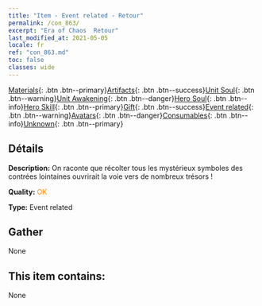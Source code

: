 ```yaml
---
title: "Item - Event related - Retour"
permalink: /con_863/
excerpt: "Era of Chaos  Retour"
last_modified_at: 2021-05-05
locale: fr
ref: "con_863.md"
toc: false
classes: wide
---
```

 [Materials](/ItemsFR/){: .btn .btn--primary}[Artifacts](/ItemsFR/Artifacts/){: .btn .btn--success}[Unit Soul](/ItemsFR/UnitSoul/){: .btn .btn--warning}[Unit Awakening](/ItemsFR/UnitAwakening/){: .btn .btn--danger}[Hero Soul](/ItemsFR/HeroSoul/){: .btn .btn--info}[Hero Skill](/ItemsFR/HeroSkill/){: .btn .btn--primary}[Gift](/ItemsFR/Gift/){: .btn .btn--success}[Event related](/ItemsFR/Events/){: .btn .btn--warning}[Avatars](/ItemsFR/Avatars/){: .btn .btn--danger}[Consumables](/ItemsFR/Consumables/){: .btn .btn--info}[Unknown](/ItemsFR/Unknown/){: .btn .btn--primary}

## Détails
 **Description:** On raconte que récolter tous les mystérieux symboles des contrées lointaines ouvrirait la voie vers de nombreux trésors !

 **Quality:** <span style="color: #FF8C00">OK</span>

 **Type:** Event related

## Gather

  None

## This item contains:

  None

